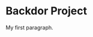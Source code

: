  <!DOCTYPE html>
<html>
<head>
</head>
<body>

<h1>Backdor Project</h1>
<p>My first paragraph.</p>

</body>
</html> 
